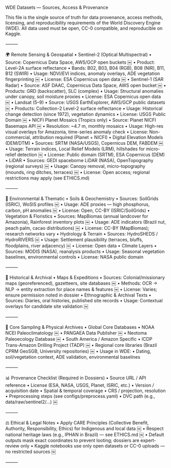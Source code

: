 
WDE Datasets — Sources, Access & Provenance

This file is the single source of truth for data provenance, access methods, licensing, and reproducibility requirements of the World Discovery Engine (WDE).
All data used must be open, CC-0 compatible, and reproducible on Kaggle.

⸻

🌍 Remote Sensing & Geospatial
	•	Sentinel-2 (Optical Multispectral)
	•	Source: Copernicus Data Space, AWS/GCP open buckets ￼
	•	Product: Level-2A surface reflectance
	•	Bands: B02, B03, B04 (RGB), B08 (NIR), B11, B12 (SWIR)
	•	Usage: NDVI/EVI indices, anomaly overlays, ADE vegetation fingerprinting ￼
	•	License: ESA Copernicus open data ￼
	•	Sentinel-1 (SAR Radar)
	•	Source: ASF DAAC, Copernicus Data Space, AWS open bucket ￼
	•	Products: GRD (backscatter), SLC (complex)
	•	Usage: Structural anomalies under canopy, soil moisture proxies
	•	License: ESA Copernicus open data ￼
	•	Landsat (5–9)
	•	Source: USGS EarthExplorer, AWS/GCP public datasets ￼
	•	Products: Collection-2 Level-2 surface reflectance
	•	Usage: Historical change detection (since 1972), vegetation dynamics
	•	License: USGS Public Domain ￼
	•	NICFI Planet Mosaics (Tropics only)
	•	Source: Planet NICFI Basemaps API ￼
	•	Resolution: ~4.7 m, monthly mosaics
	•	Usage: High-res visual overlays for Amazonia, time-series anomaly check
	•	License: Non-commercial, attribution required (Planet + NICFI)
	•	Digital Elevation Models (DEM/DTM)
	•	Sources: SRTM (NASA/USGS), Copernicus DEM, FABDEM ￼
	•	Usage: Terrain indices, Local Relief Models (LRM), hillshades for micro-relief detection ￼
	•	License: Public domain (SRTM), ESA Copernicus (DEM)
	•	LiDAR
	•	Sources: GEDI spaceborne LiDAR (NASA), OpenTopography (regional surveys) ￼
	•	Usage: Canopy removal, micro-topography (mounds, ring ditches, terraces) ￼
	•	License: Open access; regional restrictions may apply (see ETHICS.md)

⸻

🌱 Environmental & Thematic
	•	Soils & Geochemistry
	•	Sources: SoilGrids (ISRIC), WoSIS profiles ￼
	•	Usage: ADE proxies — high phosphorus, carbon, pH anomalies ￼
	•	License: Open, CC-BY (ISRIC/SoilGrids)
	•	Vegetation & Floristics
	•	Sources: MapBiomas (annual landcover for Amazonia), Rainforest inventory plots ￼
	•	Usage: ADE indicators (Brazil nut, peach palm, cacao distributions) ￼
	•	License: CC-BY (MapBiomas); research networks vary
	•	Hydrology & Terrain
	•	Sources: HydroSHEDS / HydroRIVERS ￼
	•	Usage: Settlement plausibility (terraces, bluffs, floodplains, river adjacency) ￼
	•	License: Open data
	•	Climate Layers
	•	Sources: MODIS (NASA), reanalysis products
	•	Usage: Seasonal vegetation baselines, environmental controls
	•	License: NASA public domain

⸻

📜 Historical & Archival
	•	Maps & Expeditions
	•	Sources: Colonial/missionary maps (georeferenced), gazetteers, site databases ￼
	•	Methods: OCR → NLP → entity extraction for place names & features ￼
	•	License: Varies; ensure permission noted in dossier
	•	Ethnographic & Archival Texts
	•	Sources: Diaries, oral histories, published site records
	•	Usage: Contextual overlays for candidate site validation ￼

⸻

🧪 Core Sampling & Physical Archives
	•	Global Core Databases
	•	NOAA NCEI Paleoclimatology ￼
	•	PANGAEA Data Publisher ￼
	•	Neotoma Paleoecology Database ￼
	•	South America / Amazon Specific
	•	ICDP Trans-Amazon Drilling Project (TADP) ￼
	•	Regional core libraries (Brazil CPRM GeoSGB, University repositories) ￼
	•	Usage in WDE:
	•	Dating, soil/vegetation context, ADE validation, environmental baselines

⸻

📊 Provenance Checklist (Required in Dossiers)
	•	Source URL / API reference
	•	License (ESA, NASA, USGS, Planet, ISRIC, etc.)
	•	Version / acquisition date
	•	Spatial & temporal coverage
	•	CRS / projection, resolution
	•	Preprocessing steps (see configs/preprocess.yaml)
	•	DVC path (e.g., data/raw/sentinel2/...) ￼

⸻

⚖️ Ethical & Legal Notes
	•	Apply CARE Principles (Collective Benefit, Authority, Responsibility, Ethics) for Indigenous and local data ￼
	•	Respect national heritage laws (e.g., IPHAN in Brazil) — see ETHICS.md ￼
	•	Default outputs mask exact coordinates to prevent looting; dossiers are expert-review only
	•	Kaggle notebooks use only open datasets or CC-0 uploads — no restricted sources ￼

⸻